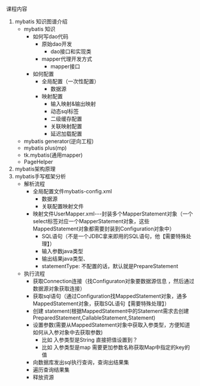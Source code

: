 


课程内容
1. mybatis 知识图谱介绍
    - mybatis 知识
        * 如何写dao代码
            * 原始dao开发
                * dao接口和实现类
            * mapper代理开发方式
                * mapper接口
        * 如何配置
            * 全局配置（一次性配置）
                * 数据源
            * 映射配置
                * 输入映射&输出映射
                * 动态sql标签
                * 二级缓存配置
                * 关联映射配置
                * 延迟加载配置
    - mybatis generator(逆向工程)
    - mybatis plus(mp)
    - tk.mybatis(通用mapper)
    - PageHelper
2. mybatis架构原理
3. mybatis手写框架分析
    - 解析流程
        - 全局配置文件mybatis-config.xml
            - 数据源
            - 关联配置映射文件
        - 映射文件UserMapper.xml---封装多个MapperStatement对象（一个select标签对应一个MapperStatement对象，这些MappedStatement对象都需要封装到Configuration对象中）
            - SQL语句（不是一个JDBC拿来即用的SQL语句，他【需要特殊处理】）
            - 输入参数java类型
            - 输出结果java类型、
            - statementType: 不配置的话，默认就是PrepareStatement
    - 执行流程
        - 获取Connection连接（找Configuraton对象要数据源信息  ，然后通过数据源对象获取连接）
        - 获取sql语句（通过Configuration找MappedStatement对象，通多MappedStatement对象，获取SQL语句【需要特殊处理】）
        - 创建 statement(根据MappedStatement中的Statement需求去创建PreparedStatement,CallableStatement,Statement)
        - 设置参数(需要从MappedStatement对象中获取入参类型，方便知道如何从入参对象中去获取参数)
            - 比如 入参类型是String 直接把值设置到？
            - 比如 入参类型是map 需要更加参数名称获取Map中指定的key的值
        - 向数据库发出sql执行查询，查询出结果集
        - 遍历查询结果集
        - 释放资源